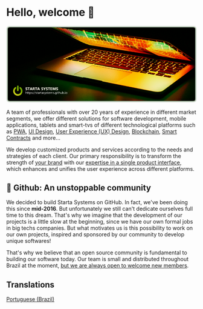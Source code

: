 # Hello, welcome 👋

![Starta Systems](https://raw.githubusercontent.com/startasystems/.github/master/profile/header.png)

A team of professionals with over 20 years of experience in different market segments, we offer different solutions for software development, mobile applications, tablets and smart-tvs of different technological platforms such as [PWA](https://developers.google.com/web/progressive-web-apps/), [UI Design](https://en.wikipedia.org/wiki/User_interface_design), [User Experience (UX) Design](https://en.wikipedia.org/wiki/User_experience), [Blockchain](https://en.wikipedia.org/wiki/Blockchain), [Smart Contracts](https://en.wikipedia.org/wiki/Smart_contract ) and more...

We develop customized products and services according to the needs and strategies of each client. Our primary responsibility is to transform the strength of [your brand](https://en.wikipedia.org/wiki/Brand) with our [expertise in a single product interface](https://en.wikipedia.org/wiki/Product_intelligence), which enhances and unifies the user experience across different platforms.

## 🍿 Github: An unstoppable community

We decided to build Starta Systems on GitHub. In fact, we've been doing this since **mid-2016**. But unfortunately we still can't dedicate ourselves full time to this dream. That's why we imagine that the development of our projects is a little slow at the beginning, since we have our own formal jobs in big techs companies. But what motivates us is this possibility to work on our own projects, inspired and sponsored by our community to develop unique softwares!

That's why we believe that an open source community is fundamental to building our software today. Our team is small and distributed throughout Brazil at the moment, [but we are always open to welcome new members](../CONTRIBUTING_PT-BR.md).

## Translations

[Portuguese (Brazil)](./profile/README_PT-BR.md)
